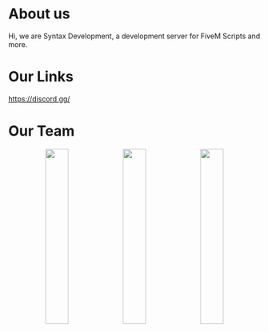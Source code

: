 # About us
Hi, we are Syntax Development, a development server for FiveM Scripts and more.

# Our Links
https://discord.gg/

# Our Team
<div align="center">
        <img width="30%" src="https://github-readme-stats.vercel.app/api?username=Mirrrrrow&layout=compact&theme=react&hide_border=true&show_icons=true"/>
        <img width="30%" src="https://github-readme-stats.vercel.app/api?username=LenoooTV&layout=compact&theme=react&hide_border=true&show_icons=true"/>
        <img width="30%" src="https://github-readme-stats.vercel.app/api?username=pascalodka&layout=compact&theme=react&hide_border=true&show_icons=true"/>
</div>
